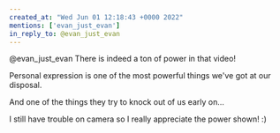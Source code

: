 ```yaml
---
created_at: "Wed Jun 01 12:18:43 +0000 2022"
mentions: ['evan_just_evan']
in_reply_to: @evan_just_evan
---
```


@evan_just_evan There is indeed a ton of power in that video! 

Personal expression is one of the most powerful things we've got at our disposal.

And one of the things they try to knock out of us early on...

I still have trouble on camera so I really appreciate the power shown! :)